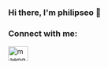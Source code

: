 ### Hi there, I'm philipseo 👋

<h3 align="left">Connect with me:</h3>
<p align="left">
  <a href="https://linkedin.com/in/maengkwan-seo" target="blank">
    <img align="center" src="https://raw.githubusercontent.com/rahuldkjain/github-profile-readme-generator/master/src/images/icons/Social/linked-in-alt.svg" alt="maengkwan-seo" height="30" width="40" />
  </a>
</p>

<!-- <p><img align="left" src="https://github-readme-stats.vercel.app/api/top-langs?username=philipseo&show_icons=true&locale=en&layout=compact" alt="philipseo" /></p> -->
<!-- <p>&nbsp;<img align="center" src="https://github-readme-stats.vercel.app/api?username=philipseo&show_icons=true&locale=en" alt="philipseo" /></p> -->


